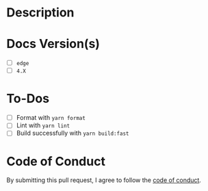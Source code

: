 # Description

<!-- Please describe the changes included in this PR here. -->

# Docs Version(s)

<!-- The Fix Inventory documentation is versioned. (Please see https://docusaurus.io/docs/versioning for details.) -->
<!-- Add an 'x' between the brackets to mark each version of the docs modified in this PR. -->
<!-- (Feel free to remove this section if this PR does not include docs changes.) -->

- [ ] `edge`
- [ ] `4.X`

# To-Dos

<!-- Before submitting this PR, please format, lint, and build your changes locally. -->
<!-- Add an 'x' between the brackets to mark each task as completed. -->
<!-- (Feel free to remove any items that do not apply to this PR.) -->

- [ ] Format with `yarn format`
- [ ] Lint with `yarn lint`
- [ ] Build successfully with `yarn build:fast`

# Code of Conduct

By submitting this pull request, I agree to follow the [code of conduct](https://fix.security/code-of-conduct).
